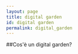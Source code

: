 ```yaml
---
layout: page
title: digital garden
id: digital garden
permalink: digital_garden
---
```


##Cos'è un digital garden?